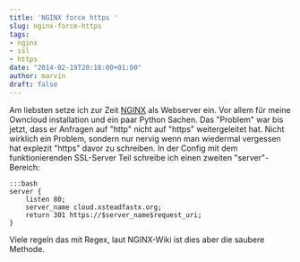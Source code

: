 ```yaml
---
title: 'NGINX force https '
slug: nginx-force-https
tags:
- nginx
- ssl
- https
date: "2014-02-19T20:18:00+01:00"
author: marvin
draft: false
---
```


Am liebsten setze ich zur Zeit [NGINX](https://de.wikipedia.org/wiki/Nginx) als Webserver ein. Vor allem für meine Owncloud installation und ein paar Python Sachen. Das "Problem" war bis jetzt, dass er Anfragen auf "http" nicht auf "https" weitergeleitet hat. Nicht wirklich ein Problem, sondern nur nervig wenn man wiedermal vergessen hat explezit "https" davor zu schreiben. In der Config mit dem funktionierenden SSL-Server Teil schreibe ich einen zweiten "server"-Bereich:

	:::bash
	server {
		listen 80;
		server_name cloud.xsteadfastx.org;
		return 301 https://$server_name$request_uri;
	}

Viele regeln das mit Regex, laut NGINX-Wiki ist dies aber die saubere Methode. 